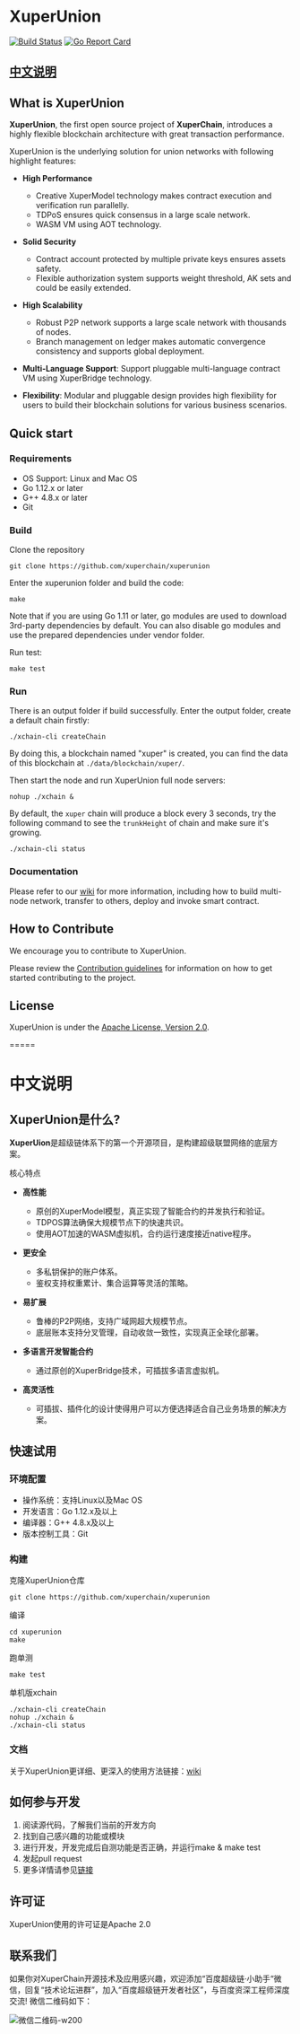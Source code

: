 # XuperUnion

[![Build Status](https://travis-ci.org/xuperchain/xuperunion.svg?branch=master)](https://travis-ci.org/xuperchain/xuperunion)
[![Go Report Card](https://goreportcard.com/badge/github.com/xuperchain/xuperunion)](https://goreportcard.com/report/github.com/xuperchain/xuperunion)

[中文说明](#中文说明-1)
-----
## What is XuperUnion

**XuperUnion**, the first open source project of **XuperChain**, introduces a highly flexible blockchain architecture with great transaction performance.
 
XuperUnion is the underlying solution for union networks with following highlight features:

* **High Performance**

    * Creative XuperModel technology makes contract execution and verification run parallelly.
    * TDPoS ensures quick consensus in a large scale network.
    * WASM VM using AOT technology.

* **Solid Security**

    * Contract account protected by multiple private keys ensures assets safety.
    * Flexible authorization system supports weight threshold, AK sets and could be easily extended.

* **High Scalability**

    * Robust P2P network supports a large scale network with thousands of nodes.
    * Branch management on ledger makes automatic convergence consistency and supports global deployment.

* **Multi-Language Support**: Support pluggable multi-language contract VM using XuperBridge technology.

* **Flexibility**:  Modular and pluggable design provides high flexibility for users to build their blockchain solutions for various business scenarios.

## Quick start

### Requirements

* OS Support: Linux and Mac OS
* Go 1.12.x or later
* G++ 4.8.x or later
* Git

### Build

Clone the repository

```
git clone https://github.com/xuperchain/xuperunion
```

Enter the xuperunion folder and build the code:

```
make
```

Note that if you are using Go 1.11 or later, go modules are used to download 3rd-party dependencies by default. You can also disable go modules and use the prepared dependencies under vendor folder.

Run test:
```
make test
```

### Run 

There is an output folder if build successfully. Enter the output folder, create a default chain firstly:

```
./xchain-cli createChain
```

By doing this, a blockchain named "xuper" is created, you can find the data of this blockchain at `./data/blockchain/xuper/`.

Then start the node and run XuperUnion full node servers:

```
nohup ./xchain &
```

By default, the `xuper` chain will produce a block every 3 seconds, try the following command to see the `trunkHeight` of chain and make sure it's growing.

```
./xchain-cli status
```


### Documentation

Please refer to our [wiki](https://github.com/xuperchain/xuperunion/wiki) for more  information, including how to build multi-node network, transfer to others, deploy and invoke smart contract.

## How to Contribute

We encourage you to contribute to XuperUnion.

Please review the [Contribution guidelines](https://github.com/xuperchain/xuperunion/blob/master/CONTRIBUTING.md)  for information on how to get started contributing to the project.

## License

XuperUnion is under the [Apache License, Version 2.0](https://github.com/xuperchain/xuperunion/blob/master/LICENSE).


=====

# 中文说明

## XuperUnion是什么?

**XuperUion**是超级链体系下的第一个开源项目，是构建超级联盟网络的底层方案。

核心特点

* **高性能**
    * 原创的XuperModel模型，真正实现了智能合约的并发执行和验证。
    * TDPOS算法确保大规模节点下的快速共识。
    * 使用AOT加速的WASM虚拟机，合约运行速度接近native程序。

* **更安全**
    * 多私钥保护的账户体系。
    * 鉴权支持权重累计、集合运算等灵活的策略。

* **易扩展**
    * 鲁棒的P2P网络，支持广域网超大规模节点。
    * 底层账本支持分叉管理，自动收敛一致性，实现真正全球化部署。

* **多语言开发智能合约**
    * 通过原创的XuperBridge技术，可插拔多语言虚拟机。

* **高灵活性**
    * 可插拔、插件化的设计使得用户可以方便选择适合自己业务场景的解决方案。

## 快速试用

### 环境配置

* 操作系统：支持Linux以及Mac OS
* 开发语言：Go 1.12.x及以上
* 编译器：G++ 4.8.x及以上
* 版本控制工具：Git

### 构建

克隆XuperUnion仓库
```
git clone https://github.com/xuperchain/xuperunion
```

编译
```
cd xuperunion
make
```

跑单测
```
make test
```

单机版xchain
```
./xchain-cli createChain
nohup ./xchain &
./xchain-cli status
```

### 文档

关于XuperUnion更详细、更深入的使用方法链接：[wiki](https://github.com/xuperchain/xuperunion/wiki)

## 如何参与开发
1. 阅读源代码，了解我们当前的开发方向
2. 找到自己感兴趣的功能或模块
3. 进行开发，开发完成后自测功能是否正确，并运行make & make test
4. 发起pull request
5. 更多详情请参见[链接](https://github.com/xuperchain/xuperunion/blob/master/CONTRIBUTING.md)

## 许可证
XuperUnion使用的许可证是Apache 2.0

## 联系我们
如果你对XuperChain开源技术及应用感兴趣，欢迎添加“百度超级链·小助手“微信，回复“技术论坛进群”，加入“百度超级链开发者社区”，与百度资深工程师深度交流! 微信二维码如下：

![微信二维码-w200](resources/images/baidu-image-xuperchain.png)
